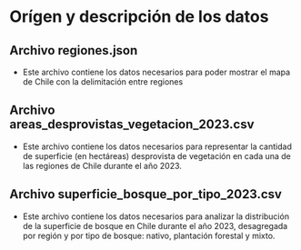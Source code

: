 # Orígen y descripción de los datos

## Archivo regiones.json
- Este archivo contiene los datos necesarios para poder mostrar el mapa de Chile
con la delimitación entre regiones

## Archivo areas_desprovistas_vegetacion_2023.csv
- Este archivo contiene los datos necesarios para representar la cantidad de superficie (en hectáreas) desprovista de vegetación en cada una de las regiones de Chile durante el año 2023.

## Archivo superficie_bosque_por_tipo_2023.csv
- Este archivo contiene los datos necesarios para analizar la distribución de la superficie de bosque en Chile durante el año 2023, desagregada por región y por tipo de bosque: nativo, plantación forestal y mixto.
